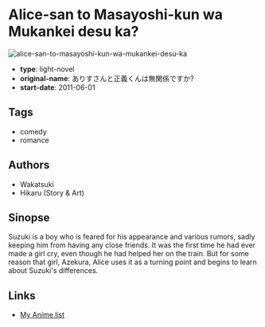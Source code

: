 # Alice-san to Masayoshi-kun wa Mukankei desu ka?

![alice-san-to-masayoshi-kun-wa-mukankei-desu-ka](https://cdn.myanimelist.net/images/manga/2/84497.jpg)

-   **type**: light-novel
-   **original-name**: ありすさんと正義くんは無関係ですか?
-   **start-date**: 2011-06-01

## Tags

-   comedy
-   romance

## Authors

-   Wakatsuki
-   Hikaru (Story & Art)

## Sinopse

Suzuki is a boy who is feared for his appearance and various rumors, sadly keeping him from having any close friends. It was the first time he had ever made a girl cry, even though he had helped her on the train. But for some reason that girl, Azekura, Alice uses it as a turning point and begins to learn about Suzuki's differences.

## Links

-   [My Anime list](https://myanimelist.net/manga/47947/Alice-san_to_Masayoshi-kun_wa_Mukankei_desu_ka)
